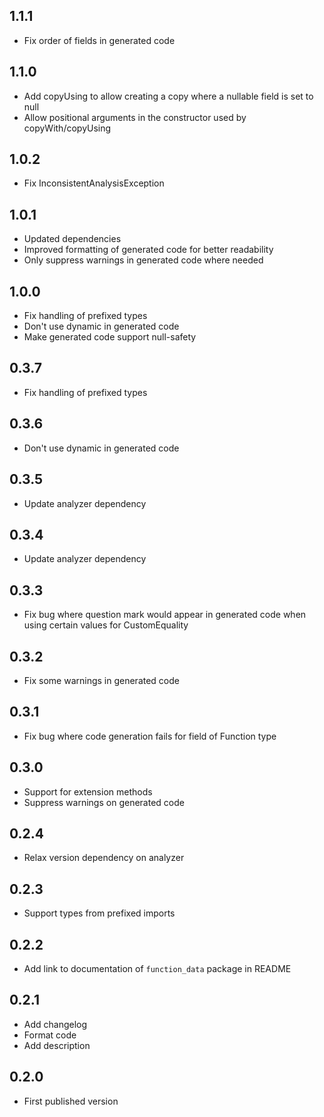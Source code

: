 ## 1.1.1

- Fix order of fields in generated code

## 1.1.0

- Add copyUsing to allow creating a copy where a nullable field is set to null
- Allow positional arguments in the constructor used by copyWith/copyUsing

## 1.0.2

- Fix InconsistentAnalysisException

## 1.0.1

- Updated dependencies
- Improved formatting of generated code for better readability
- Only suppress warnings in generated code where needed

## 1.0.0

- Fix handling of prefixed types
- Don't use dynamic in generated code
- Make generated code support null-safety

## 0.3.7

- Fix handling of prefixed types

## 0.3.6

- Don't use dynamic in generated code

## 0.3.5

- Update analyzer dependency

## 0.3.4

- Update analyzer dependency

## 0.3.3

- Fix bug where question mark would appear in generated code when using certain values
  for CustomEquality

## 0.3.2

- Fix some warnings in generated code

## 0.3.1

- Fix bug where code generation fails for field of Function type

## 0.3.0

- Support for extension methods
- Suppress warnings on generated code

## 0.2.4

- Relax version dependency on analyzer

## 0.2.3

- Support types from prefixed imports

## 0.2.2

- Add link to documentation of `function_data` package in README

## 0.2.1

- Add changelog
- Format code
- Add description

## 0.2.0

- First published version
